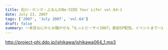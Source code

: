 ```yaml
---
title: 石川・ホンマ・ぶるんのBe-SIDE Your Life! vol.64-1
date: July 23, 2007
tags: ['2007', 'July 2007', 'vol.64']
draft: false
summary: 一本目なにかとお騒がせな「もっとビーサイ2007」直前SP配信。イベントまで一週間をガッチリと切りましたビーサイメンバー！緊張？しているのかと思いきや・・・案外いつも通りの集まり具合。次週配信はつまりそのリポートっていうことです。さてさてどんなことになるのやら。梅雨も明けていますかな？？NAMAE
---
```


http://project-phi.ddo.jp/ishikawa/ishikawa064_1.mp3
